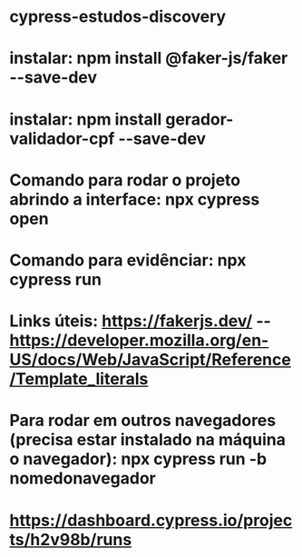 # cypress-estudos-discovery

# instalar:  npm install @faker-js/faker --save-dev

# instalar: npm install gerador-validador-cpf --save-dev

# Comando para rodar o projeto abrindo a interface: npx cypress open

# Comando para evidênciar: npx cypress run

# Links úteis: https://fakerjs.dev/ -- https://developer.mozilla.org/en-US/docs/Web/JavaScript/Reference/Template_literals

# Para rodar em outros navegadores (precisa estar instalado na máquina o navegador): npx cypress run -b nomedonavegador

# https://dashboard.cypress.io/projects/h2v98b/runs
